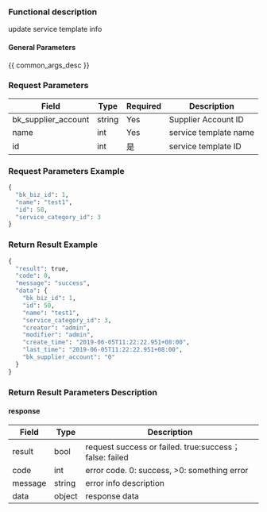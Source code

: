 ### Functional description

update service template info

#### General Parameters

{{ common_args_desc }}

### Request Parameters

| Field                |  Type       | Required	   | Description                            |
|----------------------|------------|--------|-----------------------|
| bk_supplier_account  | string     |Yes     | Supplier Account ID       |
| name            | int  | Yes   | service template name |
| id         | int  | 是   | service template ID |


### Request Parameters Example

```python
{
  "bk_biz_id": 1,
  "name": "test1",
  "id": 50,
  "service_category_id": 3
}
```

### Return Result Example

```python
{
  "result": true,
  "code": 0,
  "message": "success",
  "data": {
    "bk_biz_id": 1,
    "id": 50,
    "name": "test1",
    "service_category_id": 3,
    "creator": "admin",
    "modifier": "admin",
    "create_time": "2019-06-05T11:22:22.951+08:00",
    "last_time": "2019-06-05T11:22:22.951+08:00",
    "bk_supplier_account": "0"
  }
}
```

### Return Result Parameters Description

#### response

| Field       | Type     | Description         |
|---|---|---|
| result | bool | request success or failed. true:success；false: failed |
| code | int | error code. 0: success, >0: something error |
| message | string | error info description |
| data | object | response data |
